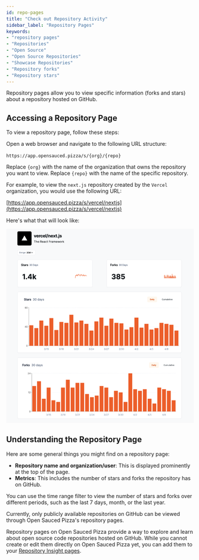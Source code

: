 ```yaml
---
id: repo-pages
title: "Check out Repository Activity"
sidebar_label: "Repository Pages"
keywords: 
- "repository pages" 
- "Repositories" 
- "Open Source" 
- "Open Source Repositories" 
- "Showcase Repositories" 
- "Repository forks" 
- "Repository stars" 
---
```


Repository pages allow you to view specific information (forks and stars) about a repository hosted on GitHub.

## Accessing a Repository Page

To view a repository page, follow these steps:

Open a web browser and navigate to the following URL structure:

`https://app.opensauced.pizza/s/{org}/{repo}`

Replace `{org}` with the name of the organization that owns the repository you want to view. Replace `{repo}` with the name of the specific repository.

For example, to view the `next.js` repository created by the `Vercel` organization, you would use the following URL:

[https://app.opensauced.pizza/s/vercel/nextjs](https://app.opensauced.pizza/s/vercel/nextjs)

Here's what that will look like:

[![next.js repository page](../../static/img/repo-page.png)](https://app.opensauced.pizza/s/vercel/next.js) 

## Understanding the Repository Page

Here are some general things you might find on a repository page:

- **Repository name and organization/user**: This is displayed prominently at the top of the page.
- **Metrics**: This includes the number of stars and forks the repository has on GitHub.

You can use the time range filter to view the number of stars and forks over different periods, such as the last 7 days, month, or the last year.

Currently, only publicly available repositories on GitHub can be viewed through Open Sauced Pizza's repository pages.

Repository pages on Open Sauced Pizza provide a way to explore and learn about open source code repositories hosted on GitHub. While you cannot create or edit them directly on Open Sauced Pizza yet, you can add them to your [Repository Insight pages](https://docs.opensauced.pizza/features/repo-insights/). 